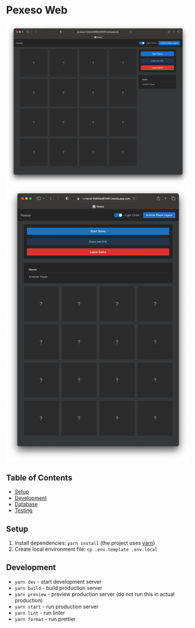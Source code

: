 # Pexeso Web

![Preview Desktop](../../web-preview.png)
![Preview Mobile](../../web-preview-mobile.png)

## Table of Contents

- [Setup](#setup)
- [Development](#development)
- [Database](#database)
- [Testing](#testing)

## Setup

1. Install dependencies: `yarn install` (the project uses [yarn](https://github.com/yarnpkg))
2. Create local environment file: `cp .env.template .env.local`

## Development

- `yarn dev` - start development server
- `yarn build` - build production server
- `yarn preview` - preview production server (do not run this in actual production)
- `yarn start` - run production server
- `yarn lint` - run linter
- `yarn format` - run prettier
